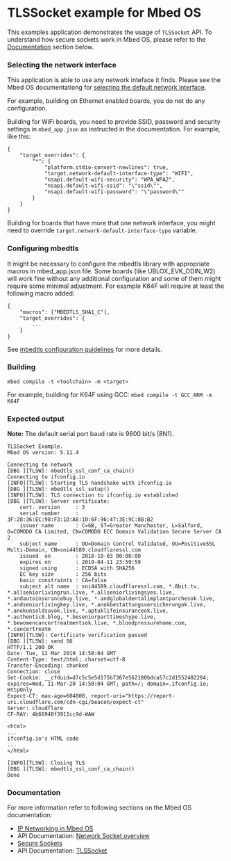 # TLSSocket example for Mbed OS

This examples application demonstrates the usage of `TLSSocket` API. To understand how secure sockets work in Mbed OS, please refer to the [Documentation](#documentation) section below.

### Selecting the network interface

This application is able to use any network inteface it finds. Please see the Mbed OS documentationg for [selecting the default network interface](https://os.mbed.com/docs/latest/apis/network-interfaces.html).

For example, building on Ethernet enabled boards, you do not do any configuration.

Building for WiFi boards, you need to provide SSID, password and security settings in `mbed_app.json` as instructed in the documentation. For example, like this:

```
{
    "target_overrides": {
        "*": {
            "platform.stdio-convert-newlines": true,
            "target.network-default-interface-type": "WIFI",
            "nsapi.default-wifi-security": "WPA_WPA2",
            "nsapi.default-wifi-ssid": "\"ssid\"",
            "nsapi.default-wifi-password": "\"password\""
        }
    }
}
```

Building for boards that have more that one network interface, you might need to override `target.network-default-interface-type` variable.

### Configuring mbedtls

It might be necessary to configure the mbedtls library with appropriate macros in mbed_app.json file. Some boards (like UBLOX_EVK_ODIN_W2) will work fine without any additional configuration and some of them might require some minimal adjustment. For example K64F will require at least the following macro added:

```
{
    "macros": ["MBEDTLS_SHA1_C"],
    "target_overrides": {
        ...
    }
}
```

See [mbedtls configuration guidelines](https://github.com/ARMmbed/mbed-os/tree/master/features/mbedtls#configuring-mbed-tls-features) for more details.

### Building

```
mbed compile -t <toolchain> -m <target>
```

For example, building for K64F using GCC: `mbed compile -t GCC_ARM -m K64F`

### Expected output ###

**Note:** The default serial port baud rate is 9600 bit/s (8N1).

```
TLSSocket Example.
Mbed OS version: 5.11.4

Connecting to network
[DBG ][TLSW]: mbedtls_ssl_conf_ca_chain()
Connecting to ifconfig.io
[INFO][TLSW]: Starting TLS handshake with ifconfig.io
[DBG ][TLSW]: mbedtls_ssl_setup()
[INFO][TLSW]: TLS connection to ifconfig.io established
[DBG ][TLSW]: Server certificate:
    cert. version     : 3
    serial number     : 3F:28:36:EC:98:F3:1D:A8:10:6F:96:47:3E:9C:8B:B2
    issuer name       : C=GB, ST=Greater Manchester, L=Salford, O=COMODO CA Limited, CN=COMODO ECC Domain Validation Secure Server CA 2
    subject name      : OU=Domain Control Validated, OU=PositiveSSL Multi-Domain, CN=sni44589.cloudflaressl.com
    issued  on        : 2018-10-03 00:00:00
    expires on        : 2019-04-11 23:59:59
    signed using      : ECDSA with SHA256
    EC key size       : 256 bits
    basic constraints : CA=false
    subject alt name  : sni44589.cloudflaressl.com, *.8bit.tv, *.allseniorlivingrun.live, *.allseniorlivingsyes.live, *.andautoinsurancebuy.live, *.andglobaldentalimplantpurchesok.live, *.andseniorlivingkey.live, *.anokbestattungsversicherungok.live, *.anokunsoldsuvok.live, *.aptuklifeinsuranceok.live, *.authentic8.blog, *.beseniorparttimeshype.live, *.bewomencancertreatmentsok.live, *.bloodpressurehome.com, *.cancertreatm
[INFO][TLSW]: Certificate verification passed
[DBG ][TLSW]: send 56
HTTP/1.1 200 OK
Date: Tue, 12 Mar 2019 14:50:04 GMT
Content-Type: text/html; charset=utf-8
Transfer-Encoding: chunked
Connection: close
Set-Cookie: __cfduid=d7c5c5e5d175b7367e562180bdca57c2d1552402204; expires=Wed, 11-Mar-20 14:50:04 GMT; path=/; domain=.ifconfig.io; HttpOnly
Expect-CT: max-age=604800, report-uri="https://report-uri.cloudflare.com/cdn-cgi/beacon/expect-ct"
Server: cloudflare
CF-RAY: 4b66940f3911cc9d-WAW

<html>
... 
ifconfig.io's HTML code
...
</html>

[INFO][TLSW]: Closing TLS
[DBG ][TLSW]: mbedtls_ssl_conf_ca_chain()
Done
```

### Documentation ###

For more information refer to following sections on the Mbed OS documentation:

* [IP Networking in Mbed OS](https://os.mbed.com/docs/mbed-os/latest/reference/ip-networking.html)
* API Documentation: [Network Socket overview](https://os.mbed.com/docs/mbed-os/latest/apis/network-socket.html)
* [Secure Sockets](https://os.mbed.com/docs/mbed-os/latest/reference/secure-socket.html)
* API Documentation: [TLSSocket](https://os.mbed.com/docs/mbed-os/latest/apis/tlssocket.html)


